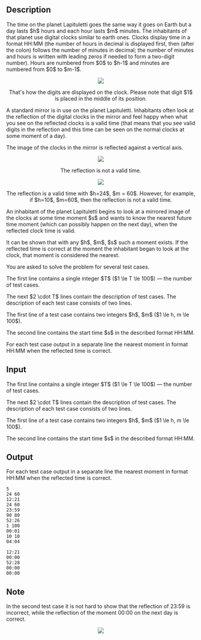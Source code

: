 ## Description

<div><p>The time on the planet Lapituletti goes the same way it goes on Earth but a day lasts $h$ hours and each hour lasts $m$ minutes. The inhabitants of that planet use digital clocks similar to earth ones. Clocks display time in a format <span class="tex-font-style-tt">HH:MM</span> (the number of hours in decimal is displayed first, then (after the colon) follows the number of minutes in decimal; the number of minutes and hours is written with leading zeros if needed to form a two-digit number). Hours are numbered from $0$ to $h-1$ and minutes are numbered from $0$ to $m-1$. </p><center> <img class="tex-graphics" src="file://C22BGD5P.png" style="max-width: 100.0%;max-height: 100.0%;"><p>That's how the digits are displayed on the clock. Please note that digit $1$ is placed in the <span class="tex-font-style-bf">middle</span> of its position. </p></center><p>A standard mirror is in use on the planet Lapituletti. Inhabitants often look at the reflection of the digital clocks in the mirror and feel happy when what you see on the reflected clocks is a valid time (that means that you see valid digits in the reflection and this time can be seen on the normal clocks at some moment of a day).</p><p>The image of the clocks in the mirror is reflected against a vertical axis. </p><center> <img class="tex-graphics" src="file://1WFKE2rG.png" style="max-width: 100.0%;max-height: 100.0%;"><p>The reflection is not a valid time.</p><p><img class="tex-graphics" src="file://CmS9hoQt.png" style="max-width: 100.0%;max-height: 100.0%;"></p><p>The reflection is a valid time with $h=24$, $m = 60$. However, for example, if $h=10$, $m=60$, then the reflection is not a valid time. </p></center><p>An inhabitant of the planet Lapituletti begins to look at a mirrored image of the clocks at some time moment $s$ and wants to know the nearest future time moment (which can possibly happen on the next day), when the reflected clock time is valid.</p><p>It can be shown that with any $h$, $m$, $s$ such a moment exists. If the reflected time is correct at the moment the inhabitant began to look at the clock, that moment is considered the nearest.</p><p>You are asked to solve the problem for several test cases.</p></div><div class="input-specification"><p>The first line contains a single integer $T$ ($1 \le T \le 100$) — the number of test cases.</p><p>The next $2 \cdot T$ lines contain the description of test cases. The description of each test case consists of two lines.</p><p>The first line of a test case contains two integers $h$, $m$ ($1 \le h, m \le 100$).</p><p>The second line contains the start time $s$ in the described format <span class="tex-font-style-tt">HH:MM</span>.</p></div><div class="output-specification"><p>For each test case output in a separate line the nearest moment in format <span class="tex-font-style-tt">HH:MM</span> when the reflected time is correct.</p></div>

## Input

<p>The first line contains a single integer $T$ ($1 \le T \le 100$) — the number of test cases.</p><p>The next $2 \cdot T$ lines contain the description of test cases. The description of each test case consists of two lines.</p><p>The first line of a test case contains two integers $h$, $m$ ($1 \le h, m \le 100$).</p><p>The second line contains the start time $s$ in the described format <span class="tex-font-style-tt">HH:MM</span>.</p>

## Output

<p>For each test case output in a separate line the nearest moment in format <span class="tex-font-style-tt">HH:MM</span> when the reflected time is correct.</p>





```input1
5
24 60
12:21
24 60
23:59
90 80
52:26
1 100
00:01
10 10
04:04
```




```output1
12:21
00:00
52:28
00:00
00:00
```



## Note

<p>In the second test case it is not hard to show that the reflection of <span class="tex-font-style-tt">23:59</span> is incorrect, while the reflection of the moment <span class="tex-font-style-tt">00:00</span> on the next day is correct. </p><center> <img class="tex-graphics" src="file://M1cIb5hZ.png" style="max-width: 100.0%;max-height: 100.0%;"> </center>
